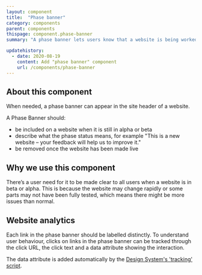 ```yaml
---
layout: component
title:  "Phase banner"
category: components
parent: components
thispage: component.phase-banner
summary: "A phase banner lets users know that a website is being worked on or tested."

updatehistory:
  - date: 2020-08-19
    content: Add "phase banner" component
    url: /components/phase-banner
---
```


## About this component

When needed, a phase banner can appear in the site header of a website.

A Phase Banner should:

- be included on a website when it is still in alpha or beta
- describe what the phase status means, for example "This is a new website – your feedback will help us to improve it."
- be removed once the website has been made live

## Why we use this component

There’s a user need for it to be made clear to all users when a website is in beta or alpha. This is because the website may change rapidly or some parts may not have been fully tested, which means there might be more issues than normal.

## Website analytics

Each link in the phase banner should be labelled distinctly. To understand user behaviour, clicks on links in the phase banner can be tracked through the click URL, the click text and a data attribute showing the interaction.

The data attribute is added automatically by the [Design System's 'tracking' script](/guidance/tracking/#phase-banner).
